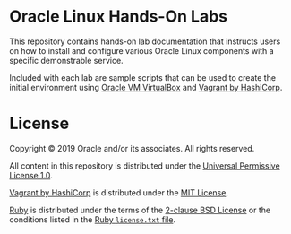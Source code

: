 # Oracle Linux Hands-On Labs

This repository contains hands-on lab documentation that instructs users on how
to install and configure various Oracle Linux components with a specific 
demonstrable service.

Included with each lab are sample scripts that can be used to create the initial
environment using [Oracle VM VirtualBox](https://virtualbox.org) and 
[Vagrant by HashiCorp](https://www.vagrantup.com/).

# License

Copyright &copy; 2019 Oracle and/or its associates. All rights reserved.

All content in this repository is distributed under the [Universal Permissive 
License 1.0](https://oss.oracle.com/licenses/upl/).

[Vagrant by HashiCorp](https://www.vagrantup.com/) is distributed under the
[MIT License](https://github.com/hashicorp/vagrant/blob/master/LICENSE).

[Ruby](https://www.ruby-lang.org/en/) is distributed under the terms of the 
[2-clause BSD License](https://opensource.org/licenses/BSD-2-Clause) or the 
conditions listed in the [Ruby `license.txt` file](https://www.ruby-lang.org/en/about/license.txt).
